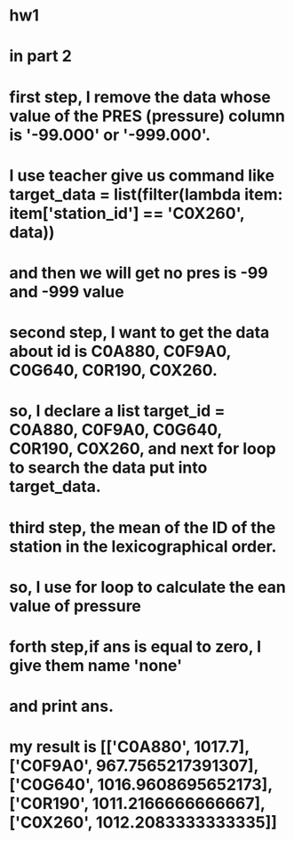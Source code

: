 # hw1
# in part 2
# first step, I remove the data whose value of the PRES (pressure) column is '-99.000' or '-999.000'.
# I use teacher give us command like target_data = list(filter(lambda item: item['station_id'] == 'C0X260', data))
# and then we will get no pres is -99 and -999 value
# second step, I want to get the data about id is C0A880, C0F9A0, C0G640, C0R190, C0X260.
# so, I declare a list target_id = C0A880, C0F9A0, C0G640, C0R190, C0X260, and next for loop to search the data put into target_data.
# third step, the mean of  the ID of the station in the lexicographical order.
# so, I use for loop to calculate the ean value of pressure
# forth step,if ans is equal to zero, I give them name 'none'
# and print ans.
# my result is [['C0A880', 1017.7], ['C0F9A0', 967.7565217391307], ['C0G640', 1016.9608695652173], ['C0R190', 1011.2166666666667], ['C0X260', 1012.2083333333335]]
